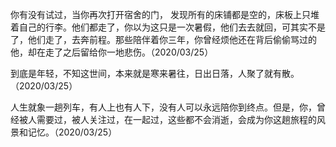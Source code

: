 你有没有试过，当你再次打开宿舍的门， 发现所有的床铺都是空的，床板上只堆着自己的行李。他们都走了，你以为这只是一次暑假，他们去去就回，可其实不是了，他们走了，去奔前程。那些陪伴着你三年，你曾经烦他还在背后偷偷骂过的他，却在走了之后留给你一地悲伤。（2020/03/25）

到底是年轻，不知这世间，本来就是寒来暑往，日出日落，人聚了就有散。（2020/03/25）

人生就象一趟列车，有人上也有人下，没有人可以永远陪你到终点。但是，你，曾经被人需要过，被人关注过，在一起过，这些都不会消逝，会成为你这趟旅程的风景和记忆。（2020/03/25）